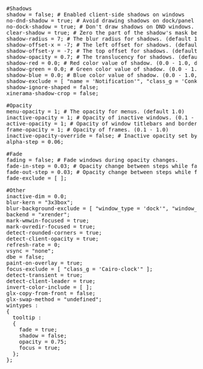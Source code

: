 <pre>
#Shadows
shadow = false; # Enabled client-side shadows on windows
no-dnd-shadow = true; # Avoid drawing shadows on dock/panel windows.
no-dock-shadow = true; # Don't draw shadows on DND windows.
clear-shadow = true; # Zero the part of the shadow's mask behind the window (experimental).
shadow-radius = 7; # The blur radius for shadows. (default 12)
shadow-offset-x = -7; # The left offset for shadows. (default -15)
shadow-offset-y = -7; # The top offset for shadows. (default -15)
shadow-opacity = 0.7; # The translucency for shadows. (default .75)
shadow-red = 0.0; # Red color value of shadow. (0.0 - 1.0, defaults to 0)
shadow-green = 0.0; # Green color value of shadow. (0.0 - 1.0, defaults to 0)
shadow-blue = 0.0; # Blue color value of shadow. (0.0 - 1.0, defaults to 0)
shadow-exclude = [ "name = 'Notification'", "class_g = 'Conky'", "class_g ?= 'Notify-osd'", "class_g = 'Cairo-clock'" ]; # Exclude conditions for shadows.
shadow-ignore-shaped = false;
xinerama-shadow-crop = false;

#Opacity
menu-opacity = 1; # The opacity for menus. (default 1.0)
inactive-opacity = 1; # Opacity of inactive windows. (0.1 - 1.0)
active-opacity = 1; # Opacity of window titlebars and borders. (0.1 - 1.0)
frame-opacity = 1; # Opacity of frames. (0.1 - 1.0)
inactive-opacity-override = false; # Inactive opacity set by 'inactive-opacity' overrides value of _NET_WM_OPACITY.
alpha-step = 0.06;

#Fade
fading = false; # Fade windows during opacity changes.
fade-in-step = 0.03; # Opacity change between steps while fading in. (default 0.028).
fade-out-step = 0.03; # Opacity change between steps while fading out. (default 0.03).
fade-exclude = [ ];

#Other
inactive-dim = 0.0;
blur-kern = "3x3box";
blur-background-exclude = [ "window_type = 'dock'", "window_type = 'desktop'" ];
backend = "xrender";
mark-wmwin-focused = true;
mark-ovredir-focused = true;
detect-rounded-corners = true;
detect-client-opacity = true;
refresh-rate = 0;
vsync = "none";
dbe = false;
paint-on-overlay = true;
focus-exclude = [ "class_g = 'Cairo-clock'" ];
detect-transient = true;
detect-client-leader = true;
invert-color-include = [ ];
glx-copy-from-front = false;
glx-swap-method = "undefined";
wintypes : 
{
  tooltip : 
  {
    fade = true;
    shadow = false;
    opacity = 0.75;
    focus = true;
  };
};
</pre>
